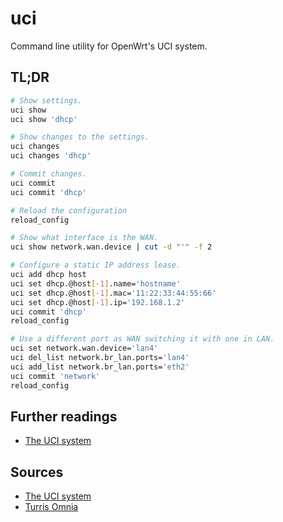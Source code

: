# uci

Command line utility for OpenWrt's UCI system.

## TL;DR

```sh
# Show settings.
uci show
uci show 'dhcp'

# Show changes to the settings.
uci changes
uci changes 'dhcp'

# Commit changes.
uci commit
uci commit 'dhcp'

# Reload the configuration
reload_config

# Show what interface is the WAN.
uci show network.wan.device | cut -d "'" -f 2

# Configure a static IP address lease.
uci add dhcp host
uci set dhcp.@host[-1].name='hostname'
uci set dhcp.@host[-1].mac='11:22:33:44:55:66'
uci set dhcp.@host[-1].ip='192.168.1.2'
uci commit 'dhcp'
reload_config

# Use a different port as WAN switching it with one in LAN.
uci set network.wan.device='lan4'
uci del_list network.br_lan.ports='lan4'
uci add_list network.br_lan.ports='eth2'
uci commit 'network'
reload_config
```

## Further readings

- [The UCI system]

## Sources

- [The UCI system]
- [Turris Omnia]

<!-- upstream -->
[the uci system]: https://openwrt.org/docs/guide-user/base-system/uci

<!-- internal references -->
[Turris Omnia]: turris.md

<!-- external references -->
